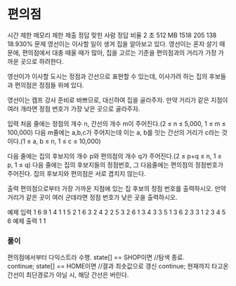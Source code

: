 # 편의점
시간 제한	메모리 제한	제출	정답	맞힌 사람	정답 비율
2 초	512 MB	1518	205	138	18.930%
문제
영선이는 이사할 일이 생겨 집을 알아보고 있다. 영선이는 혼자 살기 때문에, 편의점에서 대충 때울 때가 많아, 집을 고르는 기준을 편의점과의 거리가 가장 가까운 곳으로 하려한다.

영선이가 이사할 도시는 정점과 간선으로 표현할 수 있는데, 이사가려 하는 집의 후보들과 편의점은 정점들 위에 있다.

영선이는 캠프 강사 준비로 바쁘므로, 대신하여 집을 골라주자. 만약 거리가 같은 지점이 여러 개라면 정점 번호가 가장 낮은 곳으로 골라주자.

입력
처음 줄에는 정점의 개수 n, 간선의 개수 m이 주어진다.(2 ≤ n ≤ 5,000, 1 ≤ m ≤ 100,000) 다음 m줄에는 a,b,c가 주어지는데 이는 a, b를 잇는 간선의 거리가 c라는 것이다.(1 ≤ a, b ≤ n, 1 ≤ c ≤ 10,000)

다음 줄에는 집의 후보지의 개수 p와 편의점의 개수 q가 주어진다.(2 ≤ p+q ≤ n, 1 ≤ p, 1 ≤ q) 다음 줄에는 집의 후보지들의 정점번호, 그 다음줄에는 편의점의 정점번호가 주어진다. 집의 후보지와 편의점은 서로 겹치지 않는다.

출력
편의점으로부터 가장 가까운 지점에 있는 집 후보의 정점 번호를 출력하시오. 만약 거리가 같은 곳이 여러 군데라면 정점 번호가 낮은 곳을 출력하시오.

예제 입력 1 
6 9
1 4 1
1 5 2
1 6 3
2 4 2
2 5 3
2 6 1
3 4 3
3 5 1
3 6 2
3 3
1 2 3
4 5 6
예제 출력 1 
1


### 풀이
편의점에서부터 다익스트라 수행.
state[] == SHOP이면
	//탐색 종료.    
	continue;
state[] == HOME이면
	//결과 최솟값으로 갱신
	continue;
현재까지 타고온 간선이 최단경로가 아닐 시, 해당 간선은 버린다.


